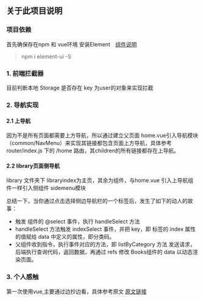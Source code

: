 ## 关于此项目说明

### 项目依赖
首先确保存在npm 和 vue环境
安装Element　[组件说明]("http://element-cn.eleme.io/#/zh-CN/component/",组件说明)
> npm i element-ui -S

### 1. 前端拦截器
  目前判断本地 Storage  是否存在 key 为user的对象来实现拦截

### 2. 导航实现

#### 2.1 上导航
因为不是所有页面都需要上方导航，所以通过建立父页面 home.vue引入导航模块（common/NavMenu）来实现其链接都包含页面上方导航，具体参考router/index.js 下的 /home 路由，其children的所有链接都存在上导航。

#### 2.2 library页面侧导航
library 文件夹下 libraryindex为主页，其余为组件，与home.vue 引入上导航组件一样引入侧组件 sidemenu模块

总结一下，当你通过点击选择侧边导航栏的一个标签后，发生了如下的动人的故事：

* 触发 <el-menu> 组件的 @select 事件，执行 handleSelect 方法
* handleSelect 方法触发 indexSelect 事件，并把 key，即 <el-menu-item> 标签的 index 属性的值赋给 data 中定义的属性，即分类码。
* 父组件收到指令，执行事件对应的方法，即 listByCategory 方法
发送请求，后端执行查询代码，返回数据，再通过 refs 修改 Books组件的 data 以动态渲染页面。



### 3. 个人感触
第一次使用vue,主要通过边抄边看，具体参考原文      [原文链接](https://blog.csdn.net/Neuf_Soleil/article/details/88925013 "原文")